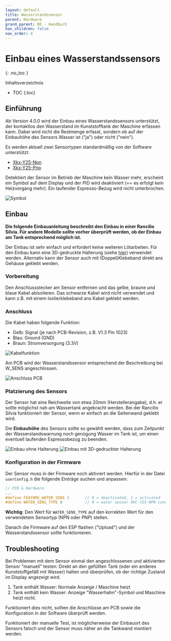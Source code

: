 ```yaml
---
layout: default
title: Wasserstandssensor
parent: Hardware
grand_parent: DE - Handbuch
has_children: false
nav_order: 4
---
```


# Einbau eines Wasserstandssensors
{: .no_toc }

Inhaltsverzeichnis

* TOC
{:toc}

## Einführung
Ab Version 4.0.0 wird der Einbau eines Wasserstandssensors unterstützt, der kontaktlos den Wasserstand im Kunststofftank der Maschine 
erfassen kann. Dabei wird nicht die Restmenge erfasst, sondern ob auf der Einbauhöhe des Sensors Wasser ist ("ja") oder nicht ("nein").

Es werden aktuell zwei Sensortypen standardmäßig von der Software unterstützt:
* [Xkx-Y25-Npn](https://www.amazon.de/Xkc-Y25-Npn-Fl%C3%BCssigkeitsstandsensor-Ber%C3%BChrungsloser-Wasserstandsmelder-Ausgangsschnittstelle/dp/B088PGKPJ4)
* [Xkx-Y25-Pnp](https://www.amazon.de/Wasserdichter-ber%C3%BChrungsloser-Fl%C3%BCssigkeitsstandssensor-Schalter-Signalausgang/dp/B074NVLTW6)

Detektiert der Sensor im Betrieb der Maschine kein Wasser mehr, erscheint ein Symbol auf dem Display und der PID wird deaktiviert
(== es erfolgt kein Heizvorgang mehr). Ein laufender Espresso-Bezug wird nicht unterbrochen.

![Symbol](../../img/watersensor_0.png)


## Einbau
**Die folgende Einbauanleitung beschreibt den Einbau in einer Rancilio Silvia. Für andere Modelle sollte vorher überprüft werden, ob der Einbau am Tank entsprechend möglich ist.**

Der Einbau ist sehr einfach und erfordert keine weiteren Lötarbeiten. Für den Einbau kann eine 3D-gedruckte Halterung (siehe [hier](https://www.thingiverse.com/thing:6340201)) verwendet werden. Alternativ kann der Sensor auch mit (Doppel)Klebeband direkt ans Gehäuse geklebt werden.

### Vorbereitung
Den Anschlussstecker am Sensor entfernen und das gelbe, braune und blaue Kabel abisolieren. Das schwarze Kabel wird nicht verwendet und kann z.B. mit einem Isolierklebeband ans Kabel geklebt werden.

### Anschluss
Die Kabel haben folgende Funktion:
* Gelb: Signal (je nach PCB-Revision, z.B. V1.3 Pin 1023)
* Blau: Ground (GND)
* Braun: Stromversorgung (3.3V)

![Kabelfunktion](../../img/watersensor_1.png)

Am PCB wird der Wasserstandssensor entsprechend der Beschreibung bei W_SENS angeschlossen.

![Anschluss PCB](../../img/watersensor_2.png)

### Platzierung des Sensors
Der Sensor hat eine Reichweite von etwa 20mm (Herstellerangabe), d.h. er sollte möglichst nah am Wassertank angebracht werden. Bei der Rancilio Silvia funktioniert der Sensor, wenn er einfach an die Seitenwand geklebt wird. 

Die **Einbauhöhe** des Sensors sollte so gewählt werden, dass zum Zeitpunkt der Wasserstandswarnung noch genügung Wasser im Tank ist, um einen eventuell laufenden Espressobezug zu beenden. 

![Einbau ohne Halterung](../../img/watersensor_3.png)
![Einbau mit 3D-gedruckter Halterung](../../img/watersensor_4.png)

### Konfiguration in der Firmware
Der Sensor muss in der Firmware noch aktiviert werden. Hierfür in der Datei `userConfig.h` die folgende Einträge suchen und anpassen:

```c
// PID & Hardware
...
#define FEATURE_WATER_SENS 1       // 0 = deactivated, 1 = activated
#define WATER_SENS_TYPE 0          // 0 = water sensor XKC-Y25-NPN connected, 1 = XKC-Y25-PNP connected
```
**Wichtig**: Den Wert für `WATER_SENS_TYPE` auf den korrekten Wert für den verwendetem Sensortyp (NPN oder PNP) stellen.

Danach die Firmware auf den ESP flashen ("Upload") und der Wasserstandssensor sollte funktionieren.

## Troubleshooting
Bei Problemen mit dem Sensor einmal den angeschlossenen und aktivierten Sensor "manuell" testen: Direkt an den gefüllten Tank (oder ein anderes Kunststoffgefäß mit Wasser) halten und überprüfen, ob der richtige Zustand im Display angezeigt wird.

1. Tank enthält Wasser: Normale Anzeige / Maschine heizt
2. Tank enthält kein Wasser: Anzeige "Wasserhahn"-Symbol und Maschine heizt nicht.

Funktioniert dies nicht, sollten die Anschlüsse am PCB sowie die Konfiguration in der Software überprüft werden. 

Funktioniert der manuelle Test, ist möglicherweise der Einbauort des Sensors falsch und der Sensor muss näher an die Tankwand montiert werden.